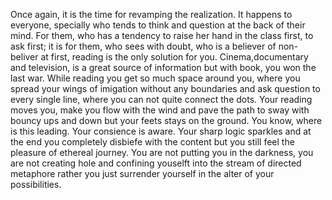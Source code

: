 Once again, it is the time for revamping the realization. It happens to everyone, specially who tends to think and question at the back of their mind. For them, who has a tendency to raise her hand in the class first, to ask first; it is for them, who sees with doubt, who is a believer of non-beliver at first, reading is the only solution for you. 
Cinema,documentary and television, is a great source of information but with book, you won the last war. While reading you get so much space around you, where you spread your wings of imigation without any boundaries and ask question to every single line, where you can not quite connect the dots. Your reading moves you, make you flow with the wind and pave the path to sway with bouncy ups and down but your feets stays on the ground. You know, where is this leading. Your consience is aware. Your sharp logic sparkles and at the end you completely disbiefe with the content but you still feel the pleasure of ethereal journey. You are not putting you in the darkness, you are not creating hole and confining youselft into the stream of directed metaphore rather you just surrender yourself in the alter of your possibilities.
